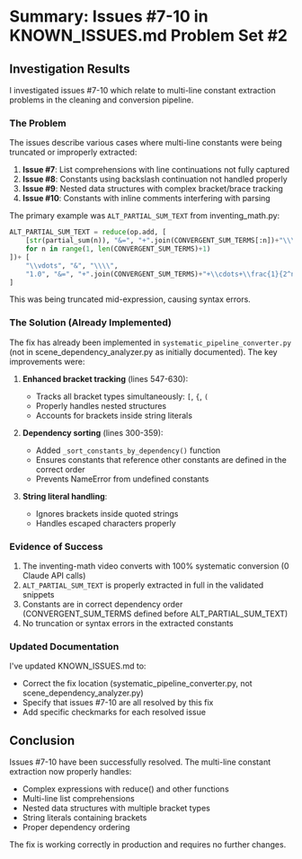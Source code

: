 # Summary: Issues #7-10 in KNOWN_ISSUES.md Problem Set #2

## Investigation Results

I investigated issues #7-10 which relate to multi-line constant extraction problems in the cleaning and conversion pipeline.

### The Problem

The issues describe various cases where multi-line constants were being truncated or improperly extracted:

1. **Issue #7**: List comprehensions with line continuations not fully captured
2. **Issue #8**: Constants using backslash continuation not handled properly  
3. **Issue #9**: Nested data structures with complex bracket/brace tracking
4. **Issue #10**: Constants with inline comments interfering with parsing

The primary example was `ALT_PARTIAL_SUM_TEXT` from inventing_math.py:

```python
ALT_PARTIAL_SUM_TEXT = reduce(op.add, [
    [str(partial_sum(n)), "&=", "+".join(CONVERGENT_SUM_TERMS[:n])+"\\\\"]
    for n in range(1, len(CONVERGENT_SUM_TERMS)+1)
])+ [
    "\\vdots", "&", "\\\\",
    "1.0", "&=", "+".join(CONVERGENT_SUM_TERMS)+"+\\cdots+\\frac{1}{2^n}+\\cdots"
]
```

This was being truncated mid-expression, causing syntax errors.

### The Solution (Already Implemented)

The fix has already been implemented in `systematic_pipeline_converter.py` (not in scene_dependency_analyzer.py as initially documented). The key improvements were:

1. **Enhanced bracket tracking** (lines 547-630):
   - Tracks all bracket types simultaneously: `[`, `{`, `(`
   - Properly handles nested structures
   - Accounts for brackets inside string literals

2. **Dependency sorting** (lines 300-359):
   - Added `_sort_constants_by_dependency()` function
   - Ensures constants that reference other constants are defined in the correct order
   - Prevents NameError from undefined constants

3. **String literal handling**:
   - Ignores brackets inside quoted strings
   - Handles escaped characters properly

### Evidence of Success

1. The inventing-math video converts with 100% systematic conversion (0 Claude API calls)
2. `ALT_PARTIAL_SUM_TEXT` is properly extracted in full in the validated snippets
3. Constants are in correct dependency order (CONVERGENT_SUM_TERMS defined before ALT_PARTIAL_SUM_TEXT)
4. No truncation or syntax errors in the extracted constants

### Updated Documentation

I've updated KNOWN_ISSUES.md to:
- Correct the fix location (systematic_pipeline_converter.py, not scene_dependency_analyzer.py)
- Specify that issues #7-10 are all resolved by this fix
- Add specific checkmarks for each resolved issue

## Conclusion

Issues #7-10 have been successfully resolved. The multi-line constant extraction now properly handles:
- Complex expressions with reduce() and other functions
- Multi-line list comprehensions
- Nested data structures with multiple bracket types
- String literals containing brackets
- Proper dependency ordering

The fix is working correctly in production and requires no further changes.